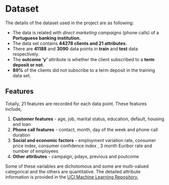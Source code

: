 
# Dataset

The details of the dataset used in the project are as following:

* The data is related with *direct marketing campaigns* (phone calls) of a **Portuguese banking institution.** 
* The data set contains **44278 clients and 21 attributes.** 
* There are **41188** and **3090** data points in **train** and **test** data respectively. 
* The **outcome ‘y’** attribute is whether the client subscribed to a **term deposit or not.**
* **89%** of the clients did not subscribe to a term deposit in the training data set.

## Features

Totally, 21 features are recorded for each data point. These features include,
1. **Customer features**           - age, job, marital status, education, default, housing and loan
2. **Phone call features**         - contact, month, day of the week and phone call duration
3. **Social and economic factors** - employment variation rate, consumer price index, consumer confidence index , 3 month Euribor rate and                                      number of employees
4. **Other attributes**            - campaign, pdays, previous and poutcome

Some of these variables are dichotomous and some are multi-valued categorical and the others are quantitative. The detailed attribute information is provided in the [UCI Machine Learning Repository.](https://archive.ics.uci.edu/ml/datasets/bank+marketing)
